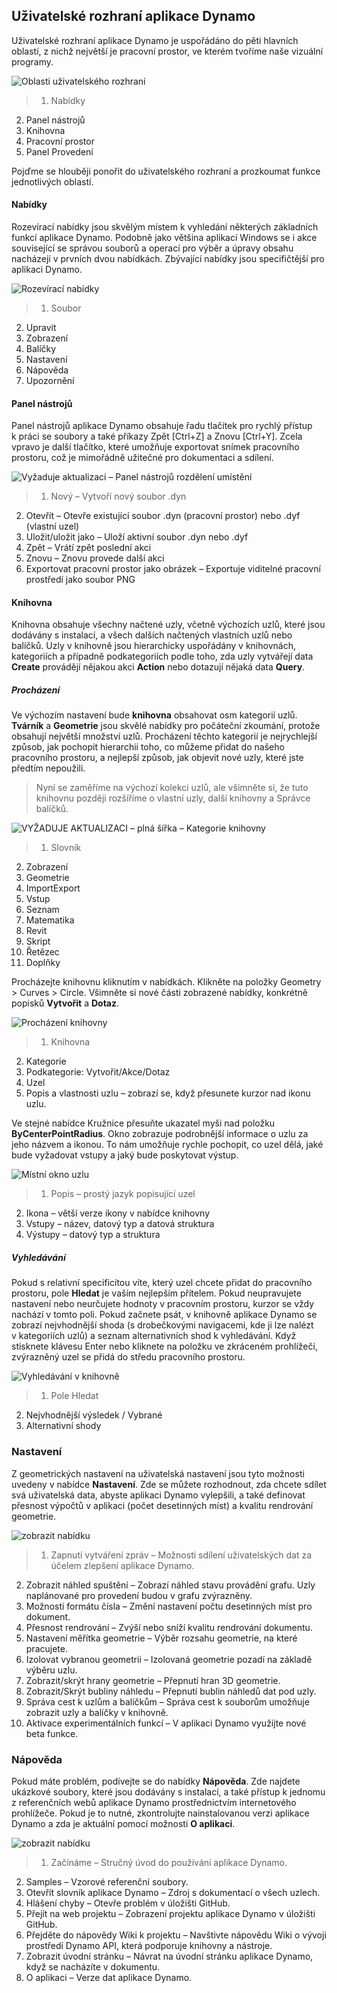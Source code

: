 

## Uživatelské rozhraní aplikace Dynamo

Uživatelské rozhraní aplikace Dynamo je uspořádáno do pěti hlavních oblastí, z nichž největší je pracovní prostor, ve kterém tvoříme naše vizuální programy.

![Oblasti uživatelského rozhraní](images/2-2/01-UI-Regions.png)

> 1. Nabídky
2. Panel nástrojů
3. Knihovna
4. Pracovní prostor
5. Panel Provedení

Pojďme se hlouběji ponořit do uživatelského rozhraní a prozkoumat funkce jednotlivých oblastí.

#### Nabídky

Rozevírací nabídky jsou skvělým místem k vyhledání některých základních funkcí aplikace Dynamo. Podobně jako většina aplikací Windows se i akce související se správou souborů a operací pro výběr a úpravy obsahu nacházejí v prvních dvou nabídkách. Zbývající nabídky jsou specifičtější pro aplikaci Dynamo.

![Rozevírací nabídky](images/2-2/02-Menus.png)

> 1. Soubor
2. Upravit
3. Zobrazení
4. Balíčky
5. Nastavení
6. Nápověda
7. Upozornění

#### Panel nástrojů

Panel nástrojů aplikace Dynamo obsahuje řadu tlačítek pro rychlý přístup k práci se soubory a také příkazy Zpět [Ctrl+Z] a Znovu [Ctrl+Y]. Zcela vpravo je další tlačítko, které umožňuje exportovat snímek pracovního prostoru, což je mimořádně užitečné pro dokumentaci a sdílení.

![Vyžaduje aktualizaci – Panel nástrojů rozdělení umístění](images/2-2/03-Toolbar.png)

> 1. Nový – Vytvoří nový soubor .dyn
2. Otevřít – Otevře existující soubor .dyn (pracovní prostor) nebo .dyf (vlastní uzel)
3. Uložit/uložit jako – Uloží aktivní soubor .dyn nebo .dyf
4. Zpět – Vrátí zpět poslední akci
5. Znovu – Znovu provede další akci
6. Exportovat pracovní prostor jako obrázek – Exportuje viditelné pracovní prostředí jako soubor PNG

#### Knihovna

Knihovna obsahuje všechny načtené uzly, včetně výchozích uzlů, které jsou dodávány s instalací, a všech dalších načtených vlastních uzlů nebo balíčků. Uzly v knihovně jsou hierarchicky uspořádány v knihovnách, kategoriích a případně podkategoriích podle toho, zda uzly vytvářejí data **Create** provádějí nějakou akci **Action** nebo dotazují nějaká data **Query**.

##### Procházení

Ve výchozím nastavení bude **knihovna** obsahovat osm kategorií uzlů. **Tvárník** a **Geometrie** jsou skvělé nabídky pro počáteční zkoumání, protože obsahují největší množství uzlů. Procházení těchto kategorií je nejrychlejší způsob, jak pochopit hierarchii toho, co můžeme přidat do našeho pracovního prostoru, a nejlepší způsob, jak objevit nové uzly, které jste předtím nepoužili.

> Nyní se zaměříme na výchozí kolekci uzlů, ale všimněte si, že tuto knihovnu později rozšíříme o vlastní uzly, další knihovny a Správce balíčků.

![VYŽADUJE AKTUALIZACI – plná šířka – Kategorie knihovny](images/2-2/04-LibraryCategories.png)

> 1. Slovník
2. Zobrazení
3. Geometrie
4. ImportExport
5. Vstup
6. Seznam
7. Matematika
8. Revit
9. Skript
10. Řetězec
11. Doplňky

Procházejte knihovnu kliknutím v nabídkách. Klikněte na položky Geometry > Curves > Circle. Všimněte si nové části zobrazené nabídky, konkrétně popisků **Vytvořit** a **Dotaz**.

![Procházení knihovny](images/2-2/05-LibraryBrowsing.png)

> 1. Knihovna
2. Kategorie
3. Podkategorie: Vytvořit/Akce/Dotaz
4. Uzel
5. Popis a vlastnosti uzlu – zobrazí se, když přesunete kurzor nad ikonu uzlu.

Ve stejné nabídce Kružnice přesuňte ukazatel myši nad položku **ByCenterPointRadius**. Okno zobrazuje podrobnější informace o uzlu za jeho názvem a ikonou. To nám umožňuje rychle pochopit, co uzel dělá, jaké bude vyžadovat vstupy a jaký bude poskytovat výstup.

![Místní okno uzlu](images/2-2/06-NodePopup.png)

> 1. Popis – prostý jazyk popisující uzel
2. Ikona – větší verze ikony v nabídce knihovny
3. Vstupy – název, datový typ a datová struktura
4. Výstupy – datový typ a struktura

##### Vyhledávání

Pokud s relativní specificitou víte, který uzel chcete přidat do pracovního prostoru, pole **Hledat** je vaším nejlepším přítelem. Pokud neupravujete nastavení nebo neurčujete hodnoty v pracovním prostoru, kurzor se vždy nachází v tomto poli. Pokud začnete psát, v knihovně aplikace Dynamo se zobrazí nejvhodnější shoda (s drobečkovými navigacemi, kde ji lze nalézt v kategoriích uzlů) a seznam alternativních shod k vyhledávání. Když stisknete klávesu Enter nebo kliknete na položku ve zkráceném prohlížeči, zvýrazněný uzel se přidá do středu pracovního prostoru.

![Vyhledávání v knihovně](images/2-2/07-LibrarySearching.png)

> 1. Pole Hledat
2. Nejvhodnější výsledek / Vybrané
3. Alternativní shody

### Nastavení

Z geometrických nastavení na uživatelská nastavení jsou tyto možnosti uvedeny v nabídce **Nastavení**. Zde se můžete rozhodnout, zda chcete sdílet svá uživatelská data, abyste aplikaci Dynamo vylepšili, a také definovat přesnost výpočtů v aplikaci (počet desetinných míst) a kvalitu rendrování geometrie.

![zobrazit nabídku](images/2-2/08-Settings.png)

> 1. Zapnutí vytváření zpráv – Možnosti sdílení uživatelských dat za účelem zlepšení aplikace Dynamo.
2. Zobrazit náhled spuštění – Zobrazí náhled stavu provádění grafu. Uzly naplánované pro provedení budou v grafu zvýrazněny.
3. Možnosti formátu čísla – Změní nastavení počtu desetinných míst pro dokument.
4. Přesnost rendrování – Zvýší nebo sníží kvalitu rendrování dokumentu.
5. Nastavení měřítka geometrie – Výběr rozsahu geometrie, na které pracujete.
6. Izolovat vybranou geometrii – Izolovaná geometrie pozadí na základě výběru uzlu.
7. Zobrazit/skrýt hrany geometrie – Přepnutí hran 3D geometrie.
8. Zobrazit/Skrýt bubliny náhledu – Přepnutí bublin náhledů dat pod uzly.
9. Správa cest k uzlům a balíčkům – Správa cest k souborům umožňuje zobrazit uzly a balíčky v knihovně.
10. Aktivace experimentálních funkcí – V aplikaci Dynamo využijte nové beta funkce.

### Nápověda

Pokud máte problém, podívejte se do nabídky **Nápověda**. Zde najdete ukázkové soubory, které jsou dodávány s instalací, a také přístup k jednomu z referenčních webů aplikace Dynamo prostřednictvím internetového prohlížeče. Pokud je to nutné, zkontrolujte nainstalovanou verzi aplikace Dynamo a zda je aktuální pomocí možnosti **O aplikaci**.

![zobrazit nabídku](images/2-2/09-Help.png)

> 1. Začínáme – Stručný úvod do používání aplikace Dynamo.
2. Samples – Vzorové referenční soubory.
3. Otevřít slovník aplikace Dynamo – Zdroj s dokumentací o všech uzlech.
4. Hlášení chyby – Otevře problém v úložišti GitHub.
5. Přejít na web projektu – Zobrazení projektu aplikace Dynamo v úložišti GitHub.
6. Přejděte do nápovědy Wiki k projektu – Navštivte nápovědu Wiki o vývoji prostředí Dynamo API, která podporuje knihovny a nástroje.
7. Zobrazit úvodní stránku – Návrat na úvodní stránku aplikace Dynamo, když se nacházíte v dokumentu.
8. O aplikaci – Verze dat aplikace Dynamo.

